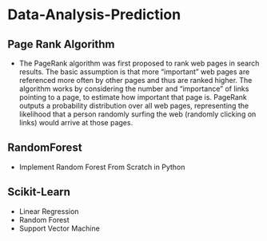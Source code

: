 # Data-Analysis-Prediction

  ## Page Rank Algorithm
  - The PageRank algorithm was first proposed to rank web pages in search results. The basic assumption is that more “important” web pages are referenced more often by other pages and thus are ranked higher. The algorithm works by considering the number and “importance” of links pointing to a page, to estimate how important that page is. PageRank outputs a probability distribution over all web pages, representing the likelihood that a person randomly surfing the web (randomly clicking on links) would arrive at those pages.
  
  ## RandomForest
  - Implement Random Forest From Scratch in Python
  
  ## Scikit-Learn
  - Linear Regression
  - Random Forest
  - Support Vector Machine
